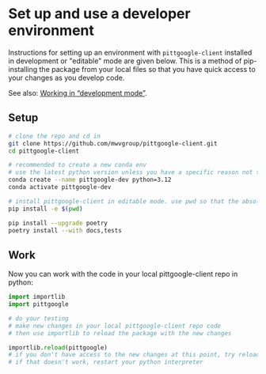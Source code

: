 # Set up and use a developer environment

Instructions for setting up an environment with `pittgoogle-client` installed in development or "editable"
mode are given below.
This is a method of pip-installing the package from your local files so that you have quick access to
your changes as you develop code.

See also: [Working in “development mode”](https://packaging.python.org/guides/distributing-packages-using-setuptools/#working-in-development-mode).

## Setup

```bash
# clone the repo and cd in
git clone https://github.com/mwvgroup/pittgoogle-client.git
cd pittgoogle-client

# recommended to create a new conda env
# use the latest python version unless you have a specific reason not to
conda create --name pittgoogle-dev python=3.12
conda activate pittgoogle-dev

# install pittgoogle-client in editable mode. use pwd so that the absolute path is registered.
pip install -e $(pwd)

pip install --upgrade poetry
poetry install --with docs,tests
```

## Work

Now you can work with the code in your local pittgoogle-client repo in python:

```python
import importlib
import pittgoogle

# do your testing
# make new changes in your local pittgoogle-client repo code
# then use importlib to reload the package with the new changes

importlib.reload(pittgoogle)
# if you don't have access to the new changes at this point, try reloading again
# if that doesn't work, restart your python interpreter
```
